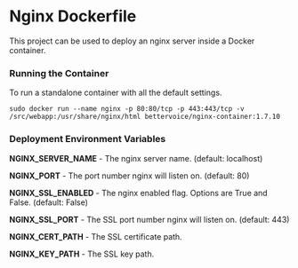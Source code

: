 Nginx Dockerfile
================

This project can be used to deploy an nginx server inside a Docker container.

### Running the Container

To run a standalone container with all the default settings.

```sudo docker run --name nginx -p 80:80/tcp -p 443:443/tcp -v /src/webapp:/usr/share/nginx/html bettervoice/nginx-container:1.7.10```

### Deployment Environment Variables

**NGINX_SERVER_NAME** - The nginx server name. (default: localhost)

**NGINX_PORT** - The port number nginx will listen on. (default: 80)

**NGINX_SSL_ENABLED** - The nginx enabled flag. Options are True and False. (default: False)

**NGINX_SSL_PORT** - The SSL port number nginx will listen on. (default: 443)

**NGINX_CERT_PATH** - The SSL certificate path.

**NGINX_KEY_PATH** - The SSL key path.
